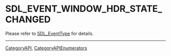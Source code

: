 # SDL_EVENT_WINDOW_HDR_STATE_CHANGED

Please refer to [SDL_EventType](SDL_EventType) for details.

----
[CategoryAPI](CategoryAPI), [CategoryAPIEnumerators](CategoryAPIEnumerators)

